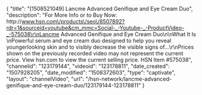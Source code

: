 {
    "title": "[1508521049] Lancme Advanced Genifique and Eye Cream Duo",
    "description": "For More Info or to Buy Now: http:\/\/www.hsn.com\/products\/seo\/8507892?rdr=1&sourceid=youtube&cm_mmc=Social-_-Youtube-_-ProductVideo-_-575038\r\nLancme Advanced Genifique and Eye Cream Duo\n\nWhat It Is \nPowerful serum and eye cream duo designed to help you reveal youngerlooking skin and to visibly decrease the visible signs of...\r\nPrices shown on the previously recorded video may not represent the current price.  View hsn.com to view the current selling price. HSN Item #575038",
    "channelid": "123179144",
    "videoid": "123178811",
    "date_created": "1507928205",
    "date_modified": "1508372603",
    "type": "captivate",
    "layout": "channelVideo",
    "url": "\/hsn-network\/lancme-advanced-genifique-and-eye-cream-duo\/123179144-123178811"
}